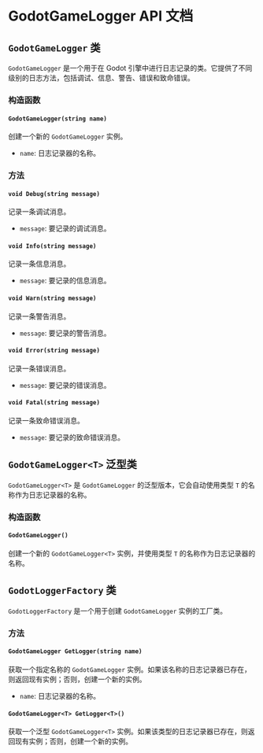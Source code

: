 # GodotGameLogger API 文档

## `GodotGameLogger` 类

`GodotGameLogger` 是一个用于在 Godot 引擎中进行日志记录的类。它提供了不同级别的日志方法，包括调试、信息、警告、错误和致命错误。

### 构造函数

#### `GodotGameLogger(string name)`

创建一个新的 `GodotGameLogger` 实例。

- `name`: 日志记录器的名称。

### 方法

#### `void Debug(string message)`

记录一条调试消息。

- `message`: 要记录的调试消息。

#### `void Info(string message)`

记录一条信息消息。

- `message`: 要记录的信息消息。

#### `void Warn(string message)`

记录一条警告消息。

- `message`: 要记录的警告消息。

#### `void Error(string message)`

记录一条错误消息。

- `message`: 要记录的错误消息。

#### `void Fatal(string message)`

记录一条致命错误消息。

- `message`: 要记录的致命错误消息。

## `GodotGameLogger<T>` 泛型类

`GodotGameLogger<T>` 是 `GodotGameLogger` 的泛型版本，它会自动使用类型 `T` 的名称作为日志记录器的名称。

### 构造函数

#### `GodotGameLogger()`

创建一个新的 `GodotGameLogger<T>` 实例，并使用类型 `T` 的名称作为日志记录器的名称。

## `GodotLoggerFactory` 类

`GodotLoggerFactory` 是一个用于创建 `GodotGameLogger` 实例的工厂类。

### 方法

#### `GodotGameLogger GetLogger(string name)`

获取一个指定名称的 `GodotGameLogger` 实例。如果该名称的日志记录器已存在，则返回现有实例；否则，创建一个新的实例。

- `name`: 日志记录器的名称。

#### `GodotGameLogger<T> GetLogger<T>()`

获取一个泛型 `GodotGameLogger<T>` 实例。如果该类型的日志记录器已存在，则返回现有实例；否则，创建一个新的实例。